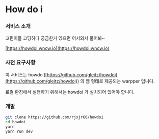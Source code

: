 # How do i

### 서비스 소개

코린이들 코딩하다 궁금한거 있으면 어서와서 물어봐~

[https://howdoi.wncw.io](https://howdoi.wncw.io)

### 사전 요구사항

이 서비스는 howdoi([https://github.com/gleitz/howdoi](https://github.com/gleitz/howdoi)) 의 웹 형태로 제공되는 warpper 입니다.

로컬 환경에서 실행하기 위해서는 howdoi 가 설치되어 있어야 합니다.

### 개발

 

```bash
git clone https://github.com/rjxjr66/howdoi
cd howdoi
yarn
yarn run dev
```